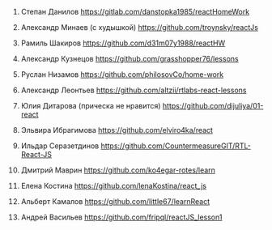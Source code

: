 1. Степан Данилов https://gitlab.com/danstopka1985/reactHomeWork
1. Александр Минаев (с худышкой) https://github.com/troynsky/reactJs
1. Рамиль Шакиров https://github.com/d31m07y1988/reactHW
1. Александр Кузнецов https://github.com/grasshopper76/lessons
1. Руслан Низамов https://github.com/philosovCo/home-work
1. Александр Леонтьев https://github.com/altzii/rtlabs-react-lessons
1. Юлия Дитарова (прическа не нравится) https://github.com/dijuliya/01-react
1. Эльвира Ибрагимова https://github.com/elviro4ka/react
1. Ильдар Серазетдинов https://github.com/CountermeasureGIT/RTL-React-JS

1. Дмитрий Маврин https://github.com/ko4egar-rotes/learn
1. Елена Костина https://github.com/lenaKostina/react_js
1. Альберт Камалов https://github.com/little67/learnReact
1. Андрей Васильев https://github.com/fripql/reactJS_lesson1